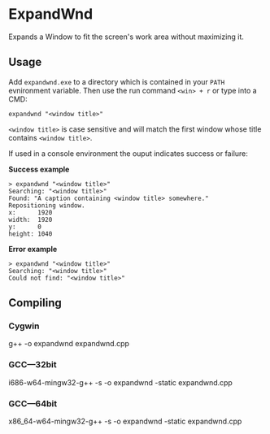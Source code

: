 # ExpandWnd
Expands a Window to fit the screen's work area without maximizing it.

## Usage

Add `expandwnd.exe` to a directory which is contained in your `PATH` evnironment variable.
Then use the run command `<win> + r` or type into a CMD:

    expandwnd "<window title>"
    
`<window title>` is case sensitive and will match the first window whose title contains `<window title>`.

If used in a console environment the ouput indicates success or failure:

**Success example**

    > expandwnd "<window title>"
    Searching: "<window title>"
    Found: "A caption containing <window title> somewhere."
    Repositioning window.
    x:      1920
    width:  1920
    y:      0
    height: 1040

**Error example**

    > expandwnd "<window title>"
    Searching: "<window title>"
    Could not find: "<window title>"


## Compiling

### Cygwin

g++ -o expandwnd expandwnd.cpp

### GCC&mdash;32bit

i686-w64-mingw32-g++ -s -o expandwnd -static expandwnd.cpp

### GCC&mdash;64bit

x86_64-w64-mingw32-g++ -s -o expandwnd -static expandwnd.cpp
